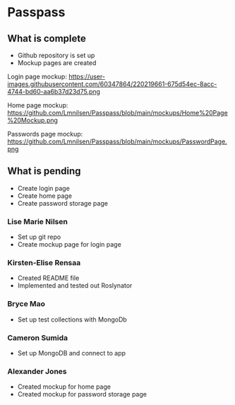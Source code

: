 # Passpass 

## What is complete

* Github repository is set up
* Mockup pages are created

Login page mockup:
https://user-images.githubusercontent.com/60347864/220219661-675d54ec-8acc-4744-bd60-aa6b37d23d75.png

Home page mockup:
https://github.com/Lmnilsen/Passpass/blob/main/mockups/Home%20Page%20Mockup.png

Passwords page mockup:
https://github.com/Lmnilsen/Passpass/blob/main/mockups/PasswordPage.png


## What is pending
* Create login page
* Create home page
* Create password storage page

### Lise Marie Nilsen
* Set up git repo
* Create mockup page for login page

### Kirsten-Elise Rensaa
* Created README file
* Implemented and tested out Roslynator

### Bryce Mao
* Set up test collections with MongoDb 

### Cameron Sumida
* Set up MongoDB and connect to app

### Alexander Jones
* Created mockup for home page
* Created mockup for password storage page
